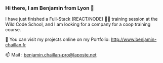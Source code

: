 ### Hi there, I am Benjamin from Lyon 👋

I have just finished a Full-Stack (REACT/NODE) 👨‍🎓 training session at the Wild Code School, and I am looking for a company for a coop training course.

💼 You can visit my projects online on my Portfolio: http://www.benjamin-chaillan.fr

📫 Mail : benjamin.chaillan-pro@laposte.net



<!--
**brrrrrbrrrr/brrrrrbrrrr** is a ✨ _special_ ✨ repository because its `README.md` (this file) appears on your GitHub profile.

Here are some ideas to get you started:

- 🔭 I’m currently working on ...
- 🌱 I’m currently learning ...
- 👯 I’m looking to collaborate on ...
- 🤔 I’m looking for help with ...
- 💬 Ask me about ...
- 📫 How to reach me: ...
- 😄 Pronouns: ...
- ⚡ Fun fact: ...
-->
